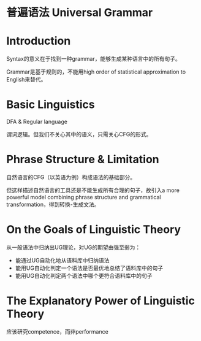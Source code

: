 # 普遍语法 Universal Grammar

# Introduction

Syntax的意义在于找到一种grammar，能够生成某种语言中的所有句子。

Grammar是基于规则的，不能用high order of statistical approximation to English来替代。

# Basic Linguistics

DFA & Regular language

谓词逻辑。但我们不关心其中的语义，只需关心CFG的形式。

# Phrase Structure & Limitation

自然语言的CFG（以英语为例）构成语法的基础部分。

但这样描述自然语言的工具还是不能生成所有合理的句子，故引入a more powerful model combining phrase structure and grammatical transformation，得到转换-生成文法。

# On the Goals of Linguistic Theory

从一般语法中归纳出UG理论，对UG的期望由强至弱为：

- 能通过UG自动化地从语料库中归纳语法
- 能用UG自动化判定一个语法是否最优地总结了语料库中的句子
- 能用UG自动化判定两个语法中哪个更符合语料库中的句子

# The Explanatory Power of Linguistic Theory

应该研究competence，而非performance